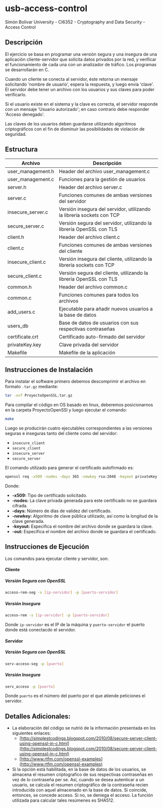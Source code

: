 # usb-access-control
Simón Bolívar University - CI6352 - Cryptography and Data Security - Access Control

## Descripción

El ejercicio se basa en programar una versión segura y una insegura de una aplicación cliente-servidor que solicita datos privados por la red, y verificar el funcionamiento de cada una con un analizador de tráfico. Los programas se desarrollarán en C.

Cuando un cliente se conecta al servidor, éste retorna un mensaje solicitando 'nombre de usuario', espera la respuesta, y luego envía 'clave'. El servidor debe tener un archivo con los usuarios y sus claves para poder verificarlo.
	
Si el usuario existe en el sistema y la clave es correcta, el servidor responde con un mensaje 'Usuario autorizado'; en caso contrario debe responder 'Acceso denegado'.

Las claves de los usuarios deben guardarse utilizando algoritmos criptográficos con el fin de disminuir las posibilidades de violación de seguridad.

## Estructura

| Archivo           | Descripción                                                           |
|-------------------|-----------------------------------------------------------------------|
| user_management.h | Header del archivo user_management.c                                  |
| user_management.c | Funciones para la gestión de usuarios                                 |
| server.h          | Header del archivo server.c                                           |
| server.c          | Funciones comunes de ambas versiones del servidor                     |
| insecure_server.c | Versión insegura del servidor, utilizando la librería sockets con TCP |
| secure_server.c   | Versión segura del servidor, utilizando la librería OpenSSL con TLS   |
| client.h          | Header del archivo client.c                                           |
| client.c          | Funciones comunes de ambas versiones del cliente                      |
| insecure_client.c | Versión insegura del cliente, utilizando la librería sockets con TCP  |
| secure_client.c   | Versión segura del cliente, utilizando la librería OpenSSL con TLS    |
| common.h          | Header del archivo common.c                                           |
| common.c          | Funciones comunes para todos los archivos                             |
| add_users.c       | Ejecutable para añadir nuevos usuarios a la base de datos             |
| users_db          | Base de datos de usuarios con sus respectivas contraseñas             |
| certificate.crt   | Certificado auto-firmado del servidor                                 |
| privateKey.key    | Clave privada del servidor                                            |
| Makefile          | Makefile de la aplicación                                             |

## Instrucciones de Instalación

Para instalar el software primero debemos descomprimir el archivo en formato `.tar.gz` mediante:

```bash
tar -xvf ProyectoOpenSSL.tar.gz
```

Para compilar el código en OS basado en linux, deberemos posicionarnos en la carpeta ProyectoOpenSSl y luego ejecutar el comando:

```bash
make
```

Luego se producirán cuatro ejecutables correspondientes a las versiones seguras e inseguras tanto del cliente como del servidor:

* `insecure_client`
* `secure_client`
* `insecure_server`
* `secure_server`

El comando utilizado para generar el certificado autofirmado es:

```bash
openssl req -x509 -nodes -days 365 -newkey rsa:2048 -keyout privateKey.key -out certificate.crt
```

Donde:
* **-x509:** Tipo de certificado solicitado.
* **-nodes:** La clave privada generada para este certificado no se guardara cifrada.
* **-days:** Número de días de validez del certificado.
* **-newkey:** Algoritmo de clave pública utilizado, así como la longitud de la clave generada.
* **-keyout:** Especifica el nombre del archivo donde se guardara la clave.
* **-out:** Especifica el nombre del archivo donde se guardara el certificado.

## Instrucciones de Ejecución

Los comandos para ejecutar cliente y servidor, son:

#### Cliente

##### Versión Segura con OpenSSL

```bash
acceso-rem-seg -s [ip-servidor] -p [puerto-servidor]
```

##### Versión Insegura

```bash
acceso-rem -s [ip-servidor] -p [puerto-servidor]
```

Donde `ip-servidor` es el IP de la máquina y `puerto-servidor` el puerto donde está conectacdo el servidor.

#### Servidor

##### Versión Segura con OpenSSL

```bash
serv-acceso-seg -p [puerto]
```

##### Versión Insegura

```bash
serv_acceso -p [puerto]
```

Donde `puerto` es el número del puerto por el que atiende peticiones el servidor.

## Detalles Adicionales:

* La elaboración del código se nutrió de la información presentada en los siguientes enlaces:
  * [http://simplestcodings.blogspot.com/2010/08/secure-server-client-using-openssl-in-c.html](http://simplestcodings.blogspot.com/2010/08/secure-server-client-using-openssl-in-c.html)
  * [http://www.rtfm.com/openssl-examples](http://www.rtfm.com/openssl-examples)
* Si la opción está habilitada, en la base de datos de los usuarios, se almacena el resumen criptografico de sus respectivas contraseñas en vez de lo contraseña per se. Así, cuando se desea autenticar a un usuario, se calcula el resumen criptográfico de la contraseña recien introducida con aquel almacenado en la base de datos. Si coincide, entonces, se concede acceso. Si no, se deniega el acceso. La función utilizada para calcular tales resúmenes es SHA512.
